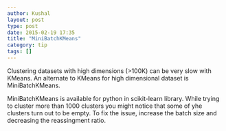 ```yaml
---
author: Kushal
layout: post
type: post
date: 2015-02-19 17:35
title: "MiniBatchKMeans"
category: tip
tags: []
---
```


Clustering datasets with high dimensions (>100K) can be very slow with KMeans. An alternate to KMeans for high dimensional dataset is MiniBatchKMeans.

MiniBatchKMeans is available for python in scikit-learn library.
While trying to cluster more than 1000 clusters you might notice that some of yhe clusters turn out to be empty. To fix the issue, increase the batch size and decreasing the reassingment ratio.



